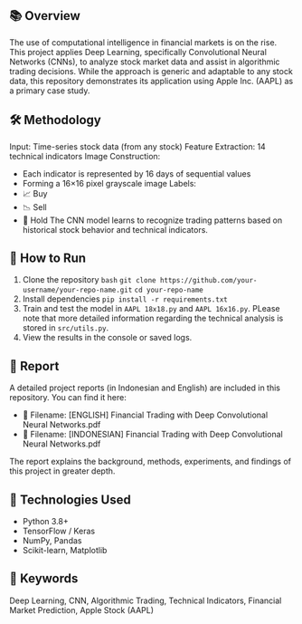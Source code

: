 ## 📚 Overview
The use of computational intelligence in financial markets is on the rise. This project applies Deep Learning, specifically Convolutional Neural Networks (CNNs), to analyze stock market data and assist in algorithmic trading decisions.
While the approach is generic and adaptable to any stock data, this repository demonstrates its application using Apple Inc. (AAPL) as a primary case study.

## 🛠️ Methodology
Input: Time-series stock data (from any stock)
Feature Extraction: 14 technical indicators
Image Construction:
- Each indicator is represented by 16 days of sequential values
- Forming a 16×16 pixel grayscale image
Labels:
- 📈 Buy
- 📉 Sell
- 🤝 Hold
The CNN model learns to recognize trading patterns based on historical stock behavior and technical indicators.

## 🚀 How to Run
1. Clone the repository
   ```bash```
   ```git clone https://github.com/your-username/your-repo-name.git```
   ```cd your-repo-name```
2. Install dependencies
   ```pip install -r requirements.txt```
4. Train and test the model in ```AAPL 18x18.py``` and ```AAPL 16x16.py```.
   PLease note that more detailed information regarding the technical analysis is stored in
   ```src/utils.py```.
5. View the results in the console or saved logs.

## 📄 Report
A detailed project reports (in Indonesian and English) are included in this repository.
You can find it here:
- 📄 Filename: [ENGLISH] Financial Trading with Deep Convolutional Neural Networks.pdf
- 📄 Filename: [INDONESIAN] Financial Trading with Deep Convolutional Neural Networks.pdf

The report explains the background, methods, experiments, and findings of this project in greater depth.

## 🔧 Technologies Used
- Python 3.8+
- TensorFlow / Keras
- NumPy, Pandas
- Scikit-learn, Matplotlib

## 🔑 Keywords
Deep Learning, CNN, Algorithmic Trading, Technical Indicators, Financial Market Prediction, Apple Stock (AAPL)


